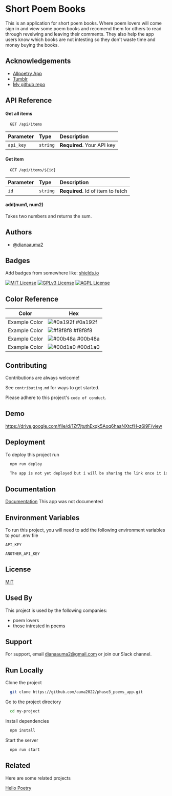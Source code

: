 
# Short Poem Books

This is an application for short poem books. Where poem lovers will come sign in and view some poem books and recomend them for others to read through reveiwing and leaving their comments. They also help the app users know which books are not intesting so they don't waste time and money buying the books.
## Acknowledgements

 - [Allpoetry App](https://allpoetry.com/)
 - [Tumblr](http://tumblr.com/)
 - [My github repo](https://github.com/auma2022/phase3_poems_app)


## API Reference

#### Get all items

```http
  GET /api/items
```

| Parameter | Type     | Description                |
| :-------- | :------- | :------------------------- |
| `api_key` | `string` | **Required**. Your API key |

#### Get item

```http
  GET /api/items/${id}
```

| Parameter | Type     | Description                       |
| :-------- | :------- | :-------------------------------- |
| `id`      | `string` | **Required**. Id of item to fetch |

#### add(num1, num2)

Takes two numbers and returns the sum.


## Authors

- [@dianaauma2](https://github.com/auma2022/phase3_poems_app)


## Badges

Add badges from somewhere like: [shields.io](https://shields.io/)

[![MIT License](https://img.shields.io/badge/License-MIT-green.svg)](https://choosealicense.com/licenses/mit/)
[![GPLv3 License](https://img.shields.io/badge/License-GPL%20v3-yellow.svg)](https://opensource.org/licenses/)
[![AGPL License](https://img.shields.io/badge/license-AGPL-blue.svg)](http://www.gnu.org/licenses/agpl-3.0)

## Color Reference

| Color             | Hex                                                                |
| ----------------- | ------------------------------------------------------------------ |
| Example Color | ![#0a192f](https://via.placeholder.com/10/0a192f?text=+) #0a192f |
| Example Color | ![#f8f8f8](https://via.placeholder.com/10/f8f8f8?text=+) #f8f8f8 |
| Example Color | ![#00b48a](https://via.placeholder.com/10/00b48a?text=+) #00b48a |
| Example Color | ![#00d1a0](https://via.placeholder.com/10/00b48a?text=+) #00d1a0 |


## Contributing

Contributions are always welcome!

See `contributing.md` for ways to get started.

Please adhere to this project's `code of conduct`.


## Demo
https://drive.google.com/file/d/1Zf7jtuthExqk5Aoq6haaNXtcfH-z6i9F/view


## Deployment

To deploy this project run

```bash
  npm run deploy

  The app is not yet deployed but i will be sharing the link once it is deployed thanks
```


## Documentation

[Documentation](https://linktodocumentation)
 This app was not documented


## Environment Variables

To run this project, you will need to add the following environment variables to your .env file

`API_KEY`

`ANOTHER_API_KEY`


## License

[MIT](https://choosealicense.com/licenses/mit/)


## Used By

This project is used by the following companies:

- poem lovers
- those intrested in poems


## Support

For support, email dianaauma2@gmail.com or join our Slack channel.


## Run Locally

Clone the project

```bash
  git clone https://github.com/auma2022/phase3_poems_app.git
```

Go to the project directory

```bash
  cd my-project
```

Install dependencies

```bash
  npm install
```

Start the server

```bash
  npm run start
```


## Related

Here are some related projects

[Hello Poetry](http://hellopoetry.com/)

